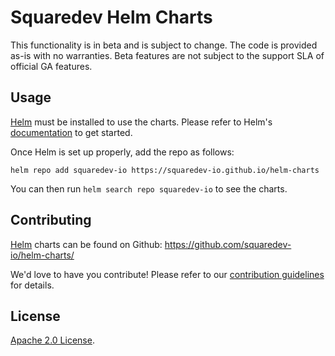# Squaredev Helm Charts

This functionality is in beta and is subject to change. The code is provided as-is with no warranties. Beta features are not subject to the support SLA of official GA features.

## Usage

[Helm](https://helm.sh) must be installed to use the charts.
Please refer to Helm's [documentation](https://helm.sh/docs/) to get started.

Once Helm is set up properly, add the repo as follows:

```console
helm repo add squaredev-io https://squaredev-io.github.io/helm-charts
```

You can then run `helm search repo squaredev-io` to see the charts.

## Contributing

[Helm](https://helm.sh) charts can be found on Github: <https://github.com/squaredev-io/helm-charts/>

<!-- Keep full URL links to repo files because this README syncs from main to gh-pages.  -->

We'd love to have you contribute! Please refer to our [contribution guidelines](https://github.com/squaredev-io/helm-charts/blob/main/CONTRIBUTING.md) for details.

## License

<!-- Keep full URL links to repo files because this README syncs from main to gh-pages.  -->

[Apache 2.0 License](https://github.com/prometheus-community/helm-charts/blob/main/LICENSE).
